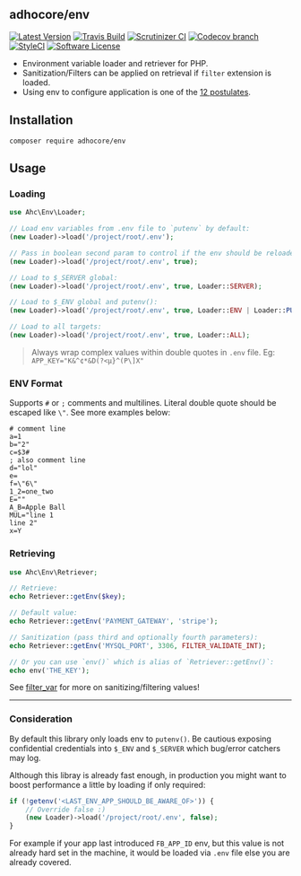## adhocore/env

[![Latest Version](https://img.shields.io/github/release/adhocore/env.svg?style=flat-square)](https://github.com/adhocore/env/releases)
[![Travis Build](https://travis-ci.org/adhocore/env.svg?branch=master)](https://travis-ci.org/adhocore/env?branch=master)
[![Scrutinizer CI](https://img.shields.io/scrutinizer/g/adhocore/env.svg?style=flat-square)](https://scrutinizer-ci.com/g/adhocore/env/?branch=master)
[![Codecov branch](https://img.shields.io/codecov/c/github/adhocore/env/master.svg?style=flat-square)](https://codecov.io/gh/adhocore/env)
[![StyleCI](https://styleci.io/repos/107715208/shield)](https://styleci.io/repos/107715208)
[![Software License](https://img.shields.io/badge/license-MIT-brightgreen.svg?style=flat-square)](LICENSE)

- Environment variable loader and retriever for PHP.
- Sanitization/Filters can be applied on retrieval if `filter` extension is loaded.
- Using env to configure application is one of the [12 postulates](https://12factor.net/config).

## Installation
```
composer require adhocore/env
```

## Usage

### Loading

```php
use Ahc\Env\Loader;

// Load env variables from .env file to `putenv` by default:
(new Loader)->load('/project/root/.env');

// Pass in boolean second param to control if the env should be reloaded:
(new Loader)->load('/project/root/.env', true);

// Load to $_SERVER global:
(new Loader)->load('/project/root/.env', true, Loader::SERVER);

// Load to $_ENV global and putenv():
(new Loader)->load('/project/root/.env', true, Loader::ENV | Loader::PUTENV);

// Load to all targets:
(new Loader)->load('/project/root/.env', true, Loader::ALL);
```

> Always wrap complex values within double quotes in `.env` file. Eg: `APP_KEY="K&^¢*&D(?<µ}^(P\]X"`

### ENV Format

Supports `#` or `;` comments and multilines. Literal double quote should be escaped like `\"`. See more examples below:

```
# comment line
a=1
b="2"
c=$3#
; also comment line
d="lol"
e=
f=\"6\"
1_2=one_two
E=""
A_B=Apple Ball
MUL="line 1
line 2"
x=Y
```

### Retrieving

```php
use Ahc\Env\Retriever;

// Retrieve:
echo Retriever::getEnv($key);

// Default value:
echo Retriever::getEnv('PAYMENT_GATEWAY', 'stripe');

// Sanitization (pass third and optionally fourth parameters):
echo Retriever::getEnv('MYSQL_PORT', 3306, FILTER_VALIDATE_INT);

// Or you can use `env()` which is alias of `Retriever::getEnv()`:
echo env('THE_KEY');
```

See [filter_var](http://php.net/filter_var) for more on sanitizing/filtering values!

---
### Consideration

By default this library only loads env to `putenv()`.
Be cautious exposing confidential credentials into `$_ENV` and `$_SERVER` which bug/error catchers may log.

Although this libray is already fast enough, in production you might want to boost performance a little by loading if only required:

```php
if (!getenv('<LAST_ENV_APP_SHOULD_BE_AWARE_OF>')) {
    // Override false :)
    (new Loader)->load('/project/root/.env', false);
}
```

For example if your app last introduced `FB_APP_ID` env, but this value is not already hard set in the machine, it would be loaded via `.env` file else you are already covered.
